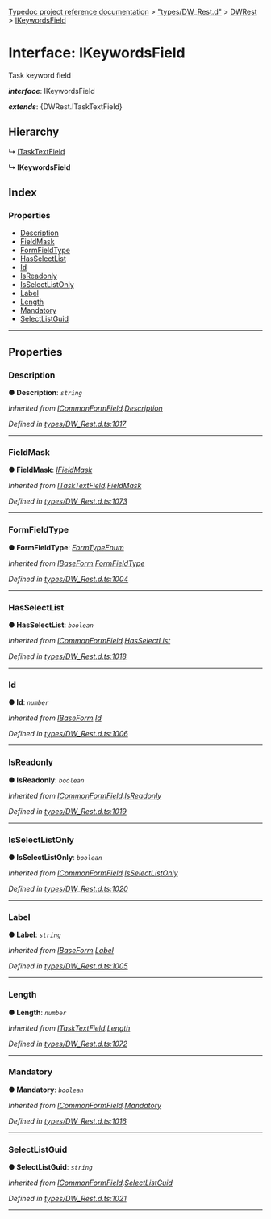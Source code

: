[Typedoc project reference documentation](../README.md) > ["types/DW_Rest.d"](../modules/_types_dw_rest_d_.md) > [DWRest](../modules/_types_dw_rest_d_.dwrest.md) > [IKeywordsField](../interfaces/_types_dw_rest_d_.dwrest.ikeywordsfield.md)

# Interface: IKeywordsField

Task keyword field

*__interface__*: IKeywordsField

*__extends__*: {DWRest.ITaskTextField}

## Hierarchy

↳  [ITaskTextField](_types_dw_rest_d_.dwrest.itasktextfield.md)

**↳ IKeywordsField**

## Index

### Properties

* [Description](_types_dw_rest_d_.dwrest.ikeywordsfield.md#description)
* [FieldMask](_types_dw_rest_d_.dwrest.ikeywordsfield.md#fieldmask)
* [FormFieldType](_types_dw_rest_d_.dwrest.ikeywordsfield.md#formfieldtype)
* [HasSelectList](_types_dw_rest_d_.dwrest.ikeywordsfield.md#hasselectlist)
* [Id](_types_dw_rest_d_.dwrest.ikeywordsfield.md#id)
* [IsReadonly](_types_dw_rest_d_.dwrest.ikeywordsfield.md#isreadonly)
* [IsSelectListOnly](_types_dw_rest_d_.dwrest.ikeywordsfield.md#isselectlistonly)
* [Label](_types_dw_rest_d_.dwrest.ikeywordsfield.md#label)
* [Length](_types_dw_rest_d_.dwrest.ikeywordsfield.md#length)
* [Mandatory](_types_dw_rest_d_.dwrest.ikeywordsfield.md#mandatory)
* [SelectListGuid](_types_dw_rest_d_.dwrest.ikeywordsfield.md#selectlistguid)

---

## Properties

<a id="description"></a>

###  Description

**● Description**: *`string`*

*Inherited from [ICommonFormField](_types_dw_rest_d_.dwrest.icommonformfield.md).[Description](_types_dw_rest_d_.dwrest.icommonformfield.md#description)*

*Defined in [types/DW_Rest.d.ts:1017](https://github.com/DocuWare/REST-Sample-TS/blob/a4697e2/src/types/DW_Rest.d.ts#L1017)*

___
<a id="fieldmask"></a>

###  FieldMask

**● FieldMask**: *[IFieldMask](_types_dw_rest_d_.dwrest.ifieldmask.md)*

*Inherited from [ITaskTextField](_types_dw_rest_d_.dwrest.itasktextfield.md).[FieldMask](_types_dw_rest_d_.dwrest.itasktextfield.md#fieldmask)*

*Defined in [types/DW_Rest.d.ts:1073](https://github.com/DocuWare/REST-Sample-TS/blob/a4697e2/src/types/DW_Rest.d.ts#L1073)*

___
<a id="formfieldtype"></a>

###  FormFieldType

**● FormFieldType**: *[FormTypeEnum](../enums/_types_dw_rest_d_.dwrest.formtypeenum.md)*

*Inherited from [IBaseForm](_types_dw_rest_d_.dwrest.ibaseform.md).[FormFieldType](_types_dw_rest_d_.dwrest.ibaseform.md#formfieldtype)*

*Defined in [types/DW_Rest.d.ts:1004](https://github.com/DocuWare/REST-Sample-TS/blob/a4697e2/src/types/DW_Rest.d.ts#L1004)*

___
<a id="hasselectlist"></a>

###  HasSelectList

**● HasSelectList**: *`boolean`*

*Inherited from [ICommonFormField](_types_dw_rest_d_.dwrest.icommonformfield.md).[HasSelectList](_types_dw_rest_d_.dwrest.icommonformfield.md#hasselectlist)*

*Defined in [types/DW_Rest.d.ts:1018](https://github.com/DocuWare/REST-Sample-TS/blob/a4697e2/src/types/DW_Rest.d.ts#L1018)*

___
<a id="id"></a>

###  Id

**● Id**: *`number`*

*Inherited from [IBaseForm](_types_dw_rest_d_.dwrest.ibaseform.md).[Id](_types_dw_rest_d_.dwrest.ibaseform.md#id)*

*Defined in [types/DW_Rest.d.ts:1006](https://github.com/DocuWare/REST-Sample-TS/blob/a4697e2/src/types/DW_Rest.d.ts#L1006)*

___
<a id="isreadonly"></a>

###  IsReadonly

**● IsReadonly**: *`boolean`*

*Inherited from [ICommonFormField](_types_dw_rest_d_.dwrest.icommonformfield.md).[IsReadonly](_types_dw_rest_d_.dwrest.icommonformfield.md#isreadonly)*

*Defined in [types/DW_Rest.d.ts:1019](https://github.com/DocuWare/REST-Sample-TS/blob/a4697e2/src/types/DW_Rest.d.ts#L1019)*

___
<a id="isselectlistonly"></a>

###  IsSelectListOnly

**● IsSelectListOnly**: *`boolean`*

*Inherited from [ICommonFormField](_types_dw_rest_d_.dwrest.icommonformfield.md).[IsSelectListOnly](_types_dw_rest_d_.dwrest.icommonformfield.md#isselectlistonly)*

*Defined in [types/DW_Rest.d.ts:1020](https://github.com/DocuWare/REST-Sample-TS/blob/a4697e2/src/types/DW_Rest.d.ts#L1020)*

___
<a id="label"></a>

###  Label

**● Label**: *`string`*

*Inherited from [IBaseForm](_types_dw_rest_d_.dwrest.ibaseform.md).[Label](_types_dw_rest_d_.dwrest.ibaseform.md#label)*

*Defined in [types/DW_Rest.d.ts:1005](https://github.com/DocuWare/REST-Sample-TS/blob/a4697e2/src/types/DW_Rest.d.ts#L1005)*

___
<a id="length"></a>

###  Length

**● Length**: *`number`*

*Inherited from [ITaskTextField](_types_dw_rest_d_.dwrest.itasktextfield.md).[Length](_types_dw_rest_d_.dwrest.itasktextfield.md#length)*

*Defined in [types/DW_Rest.d.ts:1072](https://github.com/DocuWare/REST-Sample-TS/blob/a4697e2/src/types/DW_Rest.d.ts#L1072)*

___
<a id="mandatory"></a>

###  Mandatory

**● Mandatory**: *`boolean`*

*Inherited from [ICommonFormField](_types_dw_rest_d_.dwrest.icommonformfield.md).[Mandatory](_types_dw_rest_d_.dwrest.icommonformfield.md#mandatory)*

*Defined in [types/DW_Rest.d.ts:1016](https://github.com/DocuWare/REST-Sample-TS/blob/a4697e2/src/types/DW_Rest.d.ts#L1016)*

___
<a id="selectlistguid"></a>

###  SelectListGuid

**● SelectListGuid**: *`string`*

*Inherited from [ICommonFormField](_types_dw_rest_d_.dwrest.icommonformfield.md).[SelectListGuid](_types_dw_rest_d_.dwrest.icommonformfield.md#selectlistguid)*

*Defined in [types/DW_Rest.d.ts:1021](https://github.com/DocuWare/REST-Sample-TS/blob/a4697e2/src/types/DW_Rest.d.ts#L1021)*

___

